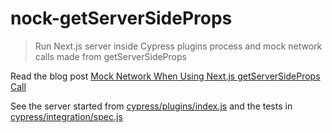 # nock-getServerSideProps
> Run Next.js server inside Cypress plugins process and mock network calls made from getServerSideProps

Read the blog post [Mock Network When Using Next.js getServerSideProps Call](https://glebbahmutov.com/blog/mock-network-from-server/)

See the server started from [cypress/plugins/index.js](./cypress/plugins/index.js) and the tests in [cypress/integration/spec.js](./cypress/integration/spec.js)

